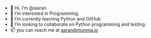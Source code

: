 - 👋 Hi, I’m @iaaran
- 👀 I’m interested in Programming.
- 🌱 I’m currently learning Python and GitHub
- 💞️ I’m looking to collaborate on Python programming and testing.
- 📫 you can reach me at aaran@murena.io

<!---
iaaran/iaaran is a ✨ special ✨ repository because its `README.md` (this file) appears on your GitHub profile.
You can click the Preview link to take a look at your changes.
--->
